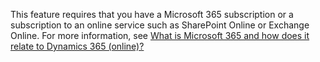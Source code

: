 This feature requires that you have a Microsoft 365 subscription or a subscription to an online service such as SharePoint Online or Exchange Online. For more information, see [What is Microsoft 365 and how does it relate to Dynamics 365 (online)?](/dynamics365/customer-engagement/admin/what-office-365-how-does-relate)